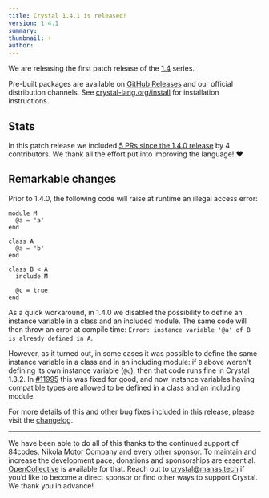 ```yaml
---
title: Crystal 1.4.1 is released!
version: 1.4.1
summary:
thumbnail: +
author:
---
```


We are releasing the first patch release of the [1.4](https://crystal-lang.org/2022/04/06/1.4.0-released.html) series.

Pre-built packages are available on [GitHub Releases](https://github.com/crystal-lang/crystal/releases/tag/1.4.1) and our official distribution channels.
See [crystal-lang.org/install](https://crystal-lang.org/install/) for installation instructions.

## Stats

In this patch release we included [5 PRs since the 1.4.0 release](https://github.com/crystal-lang/crystal/pulls?q=is%3Apr+milestone%3A1.4.1) by 4 contributors. We thank all the effort put into improving the language! ❤️

## Remarkable changes

Prior to 1.4.0, the following code will raise at runtime an illegal access error:

```crystal
module M
  @a = 'a'
end

class A
  @a = 'b'
end

class B < A
  include M

  @c = true
end
```

As a quick workaround, in 1.4.0 we disabled the possibility to define an instance variable in a class and an included module. The same code will then throw an error at compile time: `Error: instance variable '@a' of B is already defined in A`.

However, as it turned out, in some cases it was possible to define the same instance variable in a class and in an including module: if `B` above weren't defining its own instance variable (`@c`), then that code runs fine in Crystal 1.3.2. In [#11995](https://github.com/crystal-lang/crystal/pull/11995) this was fixed for good, and now instance variables having compatible types are allowed to be defined in a class and an including module.

For more details of this and other bug fixes included in this release, please visit the [changelog](https://github.com/crystal-lang/crystal/releases/tag/1.4.1).

---
We have been able to do all of this thanks to the continued support of [84codes](https://www.84codes.com/), [Nikola Motor Company](https://nikolamotor.com/) and every other [sponsor](/sponsors). To maintain and increase the development pace, donations and sponsorships are essential. [OpenCollective](https://opencollective.com/crystal-lang) is available for that. Reach out to [crystal@manas.tech](mailto:crystal@manas.tech) if you’d like to become a direct sponsor or find other ways to support Crystal. We thank you in advance!
